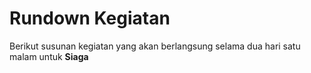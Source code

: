 # Rundown Kegiatan
Berikut susunan kegiatan yang akan berlangsung selama dua hari satu malam untuk **Siaga**
